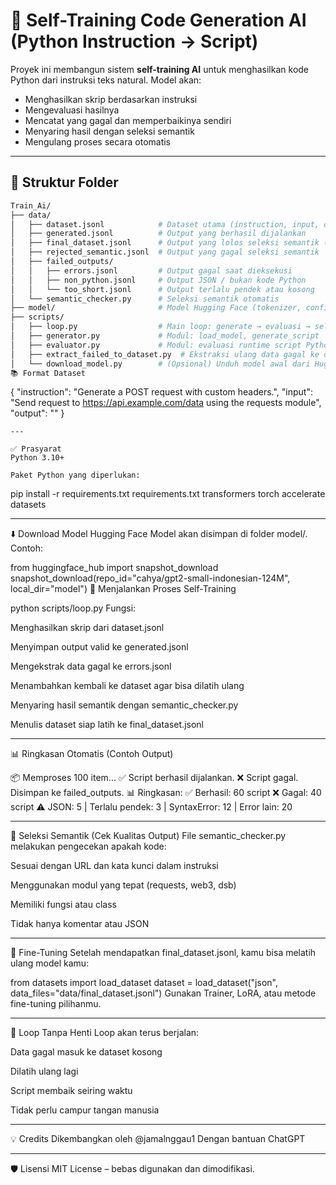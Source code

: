 # 🧠 Self-Training Code Generation AI (Python Instruction → Script)

Proyek ini membangun sistem **self-training AI** untuk menghasilkan kode Python dari instruksi teks natural. Model akan:
- Menghasilkan skrip berdasarkan instruksi
- Mengevaluasi hasilnya
- Mencatat yang gagal dan memperbaikinya sendiri
- Menyaring hasil dengan seleksi semantik
- Mengulang proses secara otomatis

---

## 📁 Struktur Folder

```bash
Train_Ai/
├── data/
│   ├── dataset.jsonl            # Dataset utama (instruction, input, output="")
│   ├── generated.jsonl          # Output yang berhasil dijalankan
│   ├── final_dataset.jsonl      # Output yang lolos seleksi semantik (siap fine-tune)
│   ├── rejected_semantic.jsonl  # Output yang gagal seleksi semantik
│   ├── failed_outputs/
│   │   ├── errors.jsonl         # Output gagal saat dieksekusi
│   │   ├── non_python.jsonl     # Output JSON / bukan kode Python
│   │   └── too_short.jsonl      # Output terlalu pendek atau kosong
│   └── semantic_checker.py      # Seleksi semantik otomatis
├── model/                       # Model Hugging Face (tokenizer, config, weights)
├── scripts/
│   ├── loop.py                  # Main loop: generate → evaluasi → seleksi
│   ├── generator.py             # Modul: load_model, generate_script
│   ├── evaluator.py             # Modul: evaluasi runtime script Python
│   ├── extract_failed_to_dataset.py  # Ekstraksi ulang data gagal ke dataset
│   └── download_model.py        # (Opsional) Unduh model awal dari HuggingFace
📚 Format Dataset
```
{
  "instruction": "Generate a POST request with custom headers.",
  "input": "Send request to https://api.example.com/data using the requests module",
  "output": ""
}
```
---

✅ Prasyarat
Python 3.10+

Paket Python yang diperlukan:

```
pip install -r requirements.txt
requirements.txt
transformers
torch
accelerate
datasets

---

⬇️ Download Model Hugging Face
Model akan disimpan di folder model/. Contoh:

from huggingface_hub import snapshot_download
snapshot_download(repo_id="cahya/gpt2-small-indonesian-124M", local_dir="model")
🔁 Menjalankan Proses Self-Training

python scripts/loop.py
Fungsi:

Menghasilkan skrip dari dataset.jsonl

Menyimpan output valid ke generated.jsonl

Mengekstrak data gagal ke errors.jsonl

Menambahkan kembali ke dataset agar bisa dilatih ulang

Menyaring hasil semantik dengan semantic_checker.py

Menulis dataset siap latih ke final_dataset.jsonl

---

📊 Ringkasan Otomatis (Contoh Output)

📦 Memproses 100 item...
✅ Script berhasil dijalankan.
❌ Script gagal. Disimpan ke failed_outputs.
📊 Ringkasan:
✅ Berhasil: 60 script
❌ Gagal: 40 script
⚠️ JSON: 5 | Terlalu pendek: 3 | SyntaxError: 12 | Error lain: 20

---

🔎 Seleksi Semantik (Cek Kualitas Output)
File semantic_checker.py melakukan pengecekan apakah kode:

Sesuai dengan URL dan kata kunci dalam instruksi

Menggunakan modul yang tepat (requests, web3, dsb)

Memiliki fungsi atau class

Tidak hanya komentar atau JSON

---

🧠 Fine-Tuning
Setelah mendapatkan final_dataset.jsonl, kamu bisa melatih ulang model kamu:

from datasets import load_dataset
dataset = load_dataset("json", data_files="data/final_dataset.jsonl")
Gunakan Trainer, LoRA, atau metode fine-tuning pilihanmu.

---

🔄 Loop Tanpa Henti
Loop akan terus berjalan:

Data gagal masuk ke dataset kosong

Dilatih ulang lagi

Script membaik seiring waktu

Tidak perlu campur tangan manusia

---

💡 Credits
Dikembangkan oleh @jamalnggau1
Dengan bantuan ChatGPT

---

🛡️ Lisensi
MIT License – bebas digunakan dan dimodifikasi.
